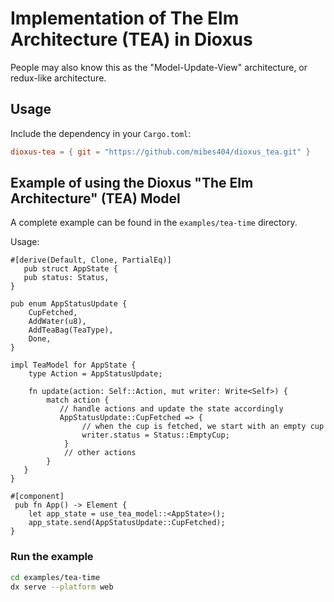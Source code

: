 # Implementation of The Elm Architecture (TEA) in Dioxus

People may also know this as the "Model-Update-View" architecture, or redux-like architecture.

## Usage

Include the dependency in your `Cargo.toml`:

```toml
dioxus-tea = { git = "https://github.com/mibes404/dioxus_tea.git" }
```

## Example of using the Dioxus "The Elm Architecture" (TEA) Model

A complete example can be found in the `examples/tea-time` directory.

Usage:

```rust, nocompile
#[derive(Default, Clone, PartialEq)]
   pub struct AppState {
   pub status: Status,
}

pub enum AppStatusUpdate {
    CupFetched,
    AddWater(u8),
    AddTeaBag(TeaType),
    Done,
}

impl TeaModel for AppState {
    type Action = AppStatusUpdate;

    fn update(action: Self::Action, mut writer: Write<Self>) {
        match action {
           // handle actions and update the state accordingly
           AppStatusUpdate::CupFetched => {
                // when the cup is fetched, we start with an empty cup
                writer.status = Status::EmptyCup;
            }
            // other actions
        }
   }   
}

#[component]
 pub fn App() -> Element {
    let app_state = use_tea_model::<AppState>();
    app_state.send(AppStatusUpdate::CupFetched);
}
```

### Run the example

```bash
cd examples/tea-time
dx serve --platform web
```